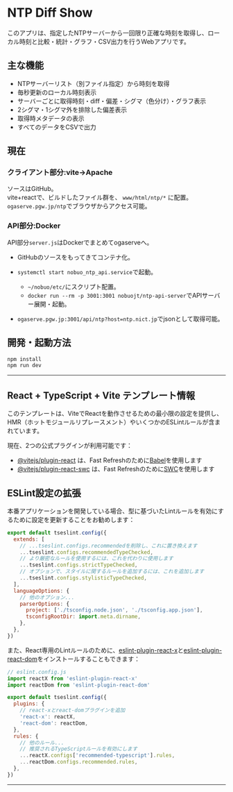 # NTP Diff Show

このアプリは、指定したNTPサーバーから一回限り正確な時刻を取得し、ローカル時刻と比較・統計・グラフ・CSV出力を行うWebアプリです。

## 主な機能

- NTPサーバーリスト（別ファイル指定）から時刻を取得
- 毎秒更新のローカル時刻表示
- サーバーごとに取得時刻・diff・偏差・シグマ（色分け）・グラフ表示
- 2シグマ・1シグマ外を排除した偏差表示
- 取得時メタデータの表示
- すべてのデータをCSVで出力

## 現在

### クライアント部分:vite→Apache

ソースはGitHub。  
vite+reactで、ビルドしたファイル群を、  ```www/html/ntp/*``` に配置。  
  ```ogaserve.pgw.jp/ntp```でブラウザからアクセス可能。   

### API部分:Docker

API部分```server.js```はDockerでまとめてogaserveへ。  

- GitHubのソースをもってきてコンテナ化。
- `systemctl start nobuo_ntp_api.service`で起動。  
  - `~/nobuo/etc/`にスクリプト配置。  
  - `docker run --rm -p 3001:3001 nobuojt/ntp-api-server`でAPIサーバー展開・起動。

- ```ogaserve.pgw.jp:3001/api/ntp?host=ntp.nict.jp```でjsonとして取得可能。  

## 開発・起動方法

```sh
npm install
npm run dev
```

---

## React + TypeScript + Vite テンプレート情報

このテンプレートは、ViteでReactを動作させるための最小限の設定を提供し、HMR（ホットモジュールリプレースメント）やいくつかのESLintルールが含まれています。

現在、2つの公式プラグインが利用可能です：

- [@vitejs/plugin-react](https://github.com/vitejs/vite-plugin-react/blob/main/packages/plugin-react) は、Fast Refreshのために[Babel](https://babeljs.io/)を使用します
- [@vitejs/plugin-react-swc](https://github.com/vitejs/vite-plugin-react/blob/main/packages/plugin-react-swc) は、Fast Refreshのために[SWC](https://swc.rs/)を使用します

## ESLint設定の拡張

本番アプリケーションを開発している場合、型に基づいたLintルールを有効にするために設定を更新することをお勧めします：

```js
export default tseslint.config({
  extends: [
    // ...tseslint.configs.recommendedを削除し、これに置き換えます
    ...tseslint.configs.recommendedTypeChecked,
    // より厳密なルールを使用するには、これを代わりに使用します
    ...tseslint.configs.strictTypeChecked,
    // オプションで、スタイルに関するルールを追加するには、これを追加します
    ...tseslint.configs.stylisticTypeChecked,
  ],
  languageOptions: {
    // 他のオプション...
    parserOptions: {
      project: ['./tsconfig.node.json', './tsconfig.app.json'],
      tsconfigRootDir: import.meta.dirname,
    },
  },
})
```

また、React専用のLintルールのために、[eslint-plugin-react-x](https://github.com/Rel1cx/eslint-react/tree/main/packages/plugins/eslint-plugin-react-x)と[eslint-plugin-react-dom](https://github.com/Rel1cx/eslint-react/tree/main/packages/plugins/eslint-plugin-react-dom)をインストールすることもできます：

```js
// eslint.config.js
import reactX from 'eslint-plugin-react-x'
import reactDom from 'eslint-plugin-react-dom'

export default tseslint.config({
  plugins: {
    // react-xとreact-domプラグインを追加
    'react-x': reactX,
    'react-dom': reactDom,
  },
  rules: {
    // 他のルール...
    // 推奨されるTypeScriptルールを有効にします
    ...reactX.configs['recommended-typescript'].rules,
    ...reactDom.configs.recommended.rules,
  },
})
```

---
